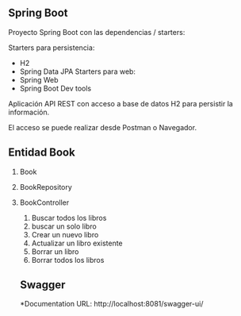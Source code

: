 
## Spring Boot

Proyecto Spring Boot con las dependencias / starters: 

Starters para persistencia:
* H2 
* Spring Data JPA
Starters para web:
* Spring Web 
* Spring Boot Dev tools

Aplicación API REST con acceso a base de datos H2 para persistir la información. 

El acceso se puede realizar desde Postman o Navegador. 

## Entidad Book

1. Book
2. BookRepository
3. BookController
   1. Buscar todos los libros 
   2. buscar un solo libro 
   3. Crear un nuevo libro 
   4. Actualizar un libro existente 
   5. Borrar un libro
   6. Borrar todos los libros
   
   ## Swagger
   
   *Documentation URL: http://localhost:8081/swagger-ui/
